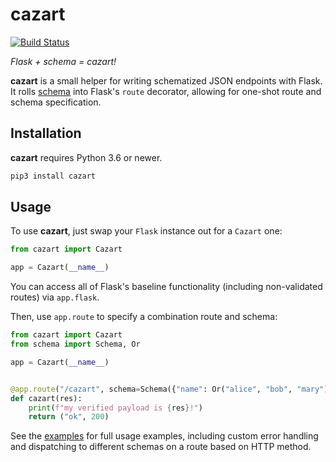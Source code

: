 cazart
======

[![Build Status](https://img.shields.io/github/workflow/status/woodruffw/cazart/CI/master)](https://github.com/woodruffw/cazart/actions?query=workflow%3ACI)

*Flask + schema = cazart!*

**cazart** is a small helper for writing schematized JSON endpoints with Flask. It rolls
[schema](https://github.com/keleshev/schema) into Flask's `route` decorator, allowing
for one-shot route and schema specification.

## Installation

**cazart** requires Python 3.6 or newer.

```bash
pip3 install cazart
```

## Usage

To use **cazart**, just swap your `Flask` instance out for a `Cazart` one:

```python
from cazart import Cazart

app = Cazart(__name__)
```

You can access all of Flask's baseline functionality (including non-validated routes)
via `app.flask`.

Then, use `app.route` to specify a combination route and schema:

```python
from cazart import Cazart
from schema import Schema, Or

app = Cazart(__name__)


@app.route("/cazart", schema=Schema({"name": Or("alice", "bob", "mary")}))
def cazart(res):
    print(f"my verified payload is {res}!")
    return ("ok", 200)
```

See the [examples](./example) for full usage examples, including custom error handling
and dispatching to different schemas on a route based on HTTP method.
